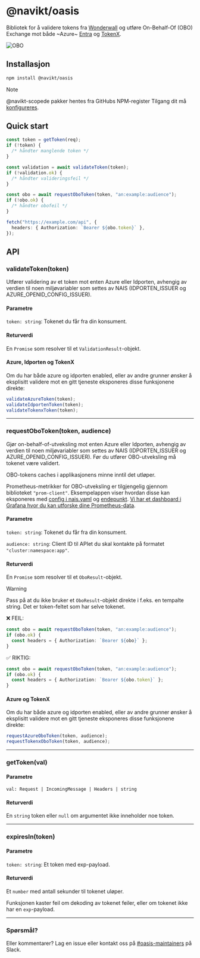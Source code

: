 # @navikt/oasis

Bibliotek for å validere tokens fra [Wonderwall](https://doc.nais.io/security/auth/wonderwall) og utføre On-Behalf-Of (OBO) Exchange mot både ~Azure~ [Entra](https://doc.nais.io/security/auth/azure-ad/) og [TokenX](https://doc.nais.io/security/auth/tokenx/).

![OBO](/img/obo.jpg)

## Installasjon

```bash
npm install @navikt/oasis
```

> [!NOTE]
> @navikt-scopede pakker hentes fra GitHubs NPM-register Tilgang dit må [konfigureres](https://github.com/navikt/frontend#github-npm-registry).

## Quick start

```ts
const token = getToken(req);
if (!token) {
  /* håndter manglende token */
}

const validation = await validateToken(token);
if (!validation.ok) {
  /* håndter valideringsfeil */
}

const obo = await requestOboToken(token, "an:example:audience");
if (!obo.ok) {
  /* håndter obofeil */
}

fetch("https://example.com/api", {
  headers: { Authorization: `Bearer ${obo.token}` },
});
```

## API

### validateToken(token)

Utfører validering av et token mot enten Azure eller Idporten, avhengig av verdien til noen miljøvariabler som settes av NAIS (IDPORTEN_ISSUER og AZURE_OPENID_CONFIG_ISSUER).

#### Parametre

`token: string`: Tokenet du får fra din konsument.

#### Returverdi

En `Promise` som resolver til et `ValidationResult`-objekt.

#### Azure, Idporten og TokenX

Om du har både azure og idporten enabled, eller av andre grunner ønsker å eksplisitt validere mot en gitt tjeneste eksponeres disse funksjonene direkte:

```ts
validateAzureToken(token);
validateIdportenToken(token);
validateTokenxToken(token);
```

---

### requestOboToken(token, audience)

Gjør on-behalf-of-utveksling mot enten Azure eller Idporten, avhengig av verdien til noen miljøvariabler som settes av NAIS (IDPORTEN_ISSUER og AZURE_OPENID_CONFIG_ISSUER). Før du utfører OBO-utveksling må tokenet være validert.

OBO-tokens caches i applikasjonens minne inntil det utløper.

Prometheus-metrikker for OBO-utveksling er tilgjengelig gjennom biblioteket `"prom-client"`. Eksempelappen viser hvordan disse kan eksponeres med [config i nais.yaml](.nais/nais-idporten.yaml) og [endepunkt](example-app/pages/api/internal/metrics.ts). [Vi har et dashboard i Grafana hvor du kan utforske dine Prometheus-data](https://grafana.nav.cloud.nais.io/d/A-QjTBGSz/dagpenger-auth-token-exchange).

#### Parametre

`token: string`: Tokenet du får fra din konsument.

`audience: string`: Client ID til APIet du skal kontakte på formatet `"cluster:namespace:app"`.

#### Returverdi

En `Promise` som resolver til et `OboResult`-objekt.

> [!WARNING]  
> Pass på at du ikke bruker et `OboResult`-objekt direkte i f.eks. en tempalte string. Det er token-feltet som har selve tokenet.

❌ FEIL:

```ts
const obo = await requestOboToken(token, "an:example:audience");
if (obo.ok) {
  const headers = { Authorization: `Bearer ${obo}` };
}
```

✅ RIKTIG:

```ts
const obo = await requestOboToken(token, "an:example:audience");
if (obo.ok) {
  const headers = { Authorization: `Bearer ${obo.token}` };
}
```

#### Azure og TokenX

Om du har både azure og idporten enabled, eller av andre grunner ønsker å eksplisitt validere mot en gitt tjeneste eksponeres disse funksjonene direkte:

```ts
requestAzureOboToken(token, audience);
requestTokenxOboToken(token, audience);
```

---

### getToken(val)

#### Parametre

`val: Request | IncomingMessage | Headers | string`

#### Returverdi

En `string` token eller `null` om argumentet ikke inneholder noe token.

---

### expiresIn(token)

#### Parametre

`token: string`: Et token med exp-payload.

#### Returverdi

Et `number` med antall sekunder til tokenet uløper.

Funksjonen kaster feil om dekoding av tokenet feiler, eller om tokenet ikke har en `exp`-payload.

---

### Spørsmål?

Eller kommentarer? Lag en issue eller kontakt oss på [#oasis-maintainers](https://nav-it.slack.com/archives/C06GZFG0ELC) på Slack.
